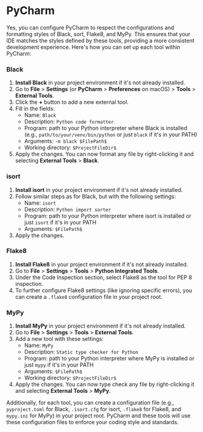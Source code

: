 # PyCharm

Yes, you can configure PyCharm to respect the configurations and formatting styles of Black, sort, Flake8, and MyPy. This ensures that your IDE matches the styles defined by these tools, providing a more consistent development experience. Here's how you can set up each tool within PyCharm:

### Black

1. **Install Black** in your project environment if it's not already installed.
2. Go to **File** > **Settings** (or **PyCharm** > **Preferences** on macOS) > **Tools** > **External Tools**.
3. Click the **+** button to add a new external tool.
4. Fill in the fields:
    - Name: `Black`
    - Description: `Python code formatter`
    - Program: path to your Python interpreter where Black is installed (e.g., `path/to/your/venv/bin/python` or just `black` if it's in your PATH)
    - Arguments: `-m black $FilePath$`
    - Working directory: `$ProjectFileDir$`
5. Apply the changes. You can now format any file by right-clicking it and selecting **External Tools** > **Black**.

### isort

1. **Install isort** in your project environment if it's not already installed.
2. Follow similar steps as for Black, but with the following settings:
    - Name: `isort`
    - Description: `Python import sorter`
    - Program: path to your Python interpreter where isort is installed or just `isort` if it's in your PATH
    - Arguments: `$FilePath$`
3. Apply the changes.

### Flake8

1. **Install Flake8** in your project environment if it's not already installed.
2. Go to **File** > **Settings** > **Tools** > **Python Integrated Tools**.
3. Under the Code Inspection section, select Flake8 as the tool for PEP 8 inspection.
4. To further configure Flake8 settings (like ignoring specific errors), you can create a `.flake8` configuration file in your project root.

### MyPy

1. **Install MyPy** in your project environment if it's not already installed.
2. Go to **File** > **Settings** > **Tools** > **External Tools**.
3. Add a new tool with these settings:
    - Name: `MyPy`
    - Description: `Static type checker for Python`
    - Program: path to your Python interpreter where MyPy is installed or just `mypy` if it's in your PATH
    - Arguments: `$FilePath$`
    - Working directory: `$ProjectFileDir$`
4. Apply the changes. You can now type check any file by right-clicking it and selecting **External Tools** > **MyPy**.

Additionally, for each tool, you can create a configuration file (e.g., `pyproject.toml` for Black, `.isort.cfg` for isort, `.flake8` for Flake8, and `mypy.ini` for MyPy) in your project root. PyCharm and these tools will use these configuration files to enforce your coding style and standards.